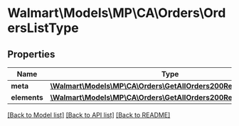 # Walmart\Models\MP\CA\Orders\OrdersListType

## Properties

Name | Type | Description | Notes
------------ | ------------- | ------------- | -------------
**meta** | [**\Walmart\Models\MP\CA\Orders\GetAllOrders200ResponseMeta**](GetAllOrders200ResponseMeta.md) |  |
**elements** | [**\Walmart\Models\MP\CA\Orders\GetAllOrders200ResponseElements**](GetAllOrders200ResponseElements.md) |  |


[[Back to Model list]](./) [[Back to API list]](../../../../../README.md#supported-apis) [[Back to README]](../../../../../README.md)
